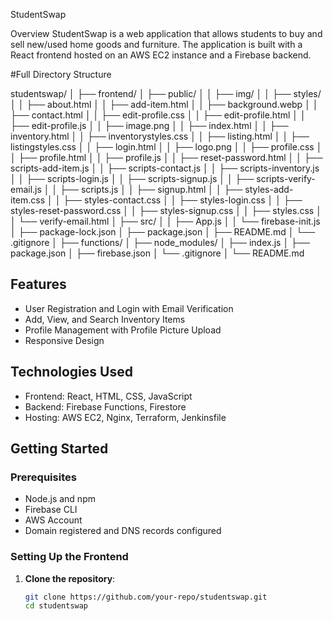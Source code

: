 StudentSwap

Overview
StudentSwap is a web application that allows students to buy and sell new/used home goods and furniture. The application is built with a React frontend hosted on an AWS EC2 instance and a Firebase backend.

#Full Directory Structure

studentswap/
│
├── frontend/
│   ├── public/
│   │   ├── img/
│   │   ├── styles/
│   │   ├── about.html
│   │   ├── add-item.html
│   │   ├── background.webp
│   │   ├── contact.html
│   │   ├── edit-profile.css
│   │   ├── edit-profile.html
│   │   ├── edit-profile.js
│   │   ├── image.png
│   │   ├── index.html
│   │   ├── inventory.html
│   │   ├── inventorystyles.css
│   │   ├── listing.html
│   │   ├── listingstyles.css
│   │   ├── login.html
│   │   ├── logo.png
│   │   ├── profile.css
│   │   ├── profile.html
│   │   ├── profile.js
│   │   ├── reset-password.html
│   │   ├── scripts-add-item.js
│   │   ├── scripts-contact.js
│   │   ├── scripts-inventory.js
│   │   ├── scripts-login.js
│   │   ├── scripts-signup.js
│   │   ├── scripts-verify-email.js
│   │   ├── scripts.js
│   │   ├── signup.html
│   │   ├── styles-add-item.css
│   │   ├── styles-contact.css
│   │   ├── styles-login.css
│   │   ├── styles-reset-password.css
│   │   ├── styles-signup.css
│   │   ├── styles.css
│   │   └── verify-email.html
│   ├── src/
│   │   ├── App.js
│   │   └── firebase-init.js
│   ├── package-lock.json
│   ├── package.json
│   ├── README.md
│   └── .gitignore
│
├── functions/
│   ├── node_modules/
│   ├── index.js
│   ├── package.json
│   ├── firebase.json
│   └── .gitignore
│
└── README.md

## Features

- User Registration and Login with Email Verification
- Add, View, and Search Inventory Items
- Profile Management with Profile Picture Upload
- Responsive Design

## Technologies Used

- Frontend: React, HTML, CSS, JavaScript
- Backend: Firebase Functions, Firestore
- Hosting: AWS EC2, Nginx, Terraform, Jenkinsfile

## Getting Started

### Prerequisites

- Node.js and npm
- Firebase CLI
- AWS Account
- Domain registered and DNS records configured

### Setting Up the Frontend

1. **Clone the repository**:
   ```sh
   git clone https://github.com/your-repo/studentswap.git
   cd studentswap
